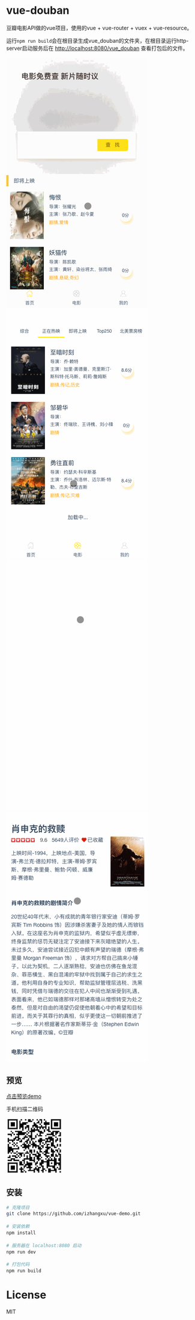 # vue-douban

豆瓣电影API做的vue项目，使用的vue + vue-router + vuex + vue-resource。

运行`npm run build`会在根目录生成vue_douban的文件夹，在根目录运行http-server启动服务后在 [http://localhost:8080/vue_douban](http://localhost:8080/vue_douban) 查看打包后的文件。

![GIF 图片](/screenshot/douban_1.gif)
![GIF 图片](/screenshot/douban_2.gif)
![GIF 图片](/screenshot/douban_3.gif)
![GIF 图片](/screenshot/douban_4.gif)

## 预览
[点击预览demo](http://www.izhangxu.com/vue_douban/)

手机扫描二维码

![qr](/screenshot/qr.png)

## 安装

``` bash
# 克隆项目
git clone https://github.com/izhangxu/vue-demo.git

# 安装依赖
npm install

# 服务器在 localhost:8080 启动
npm run dev

# 打包代码
npm run build

```

# License  

MIT